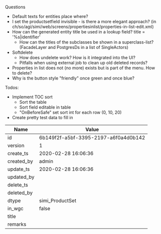 Questions
* Default texts for entities place where?
* I set the productsetfield invisible - is there a more elegant approach? (in ch/so/agi/simi/web/screens/propertiesinlist/properties-in-list-edit.xml)
* How can the generated entity title be used in a lookup field? title = '%s|identifier'
    * How can the titles of the subclasses be shown in a superclass-list? (FacadeLayer and PostgresDs in a list of SingleActors) 
* Softdelete
    * How does undelete work? How is it integrated into the UI?
    * Pitfalls when using external job to clean up old deleted records?
* Properties in list does not (no more) exists but is part of the menu. How to delete?
* Why is the button style "friendly" once green and once blue?

Todos:
* Implement TOC sort
    * Sort the table
    * Sort field editable in table
    * "OnBeforeSafe" set sort int for each row (0, 10, 20)
* Create pretty test data to fill in


Name      |Value                               |
----------|------------------------------------|
id        |6b149f2f-a5bf-3395-2197-a6f0a4d0b142|
version   |1                                   |
create_ts |2020-02-28 16:06:36                 |
created_by|admin                               |
update_ts |2020-02-28 16:06:36                 |
updated_by|                                    |
delete_ts |                                    |
deleted_by|                                    |
dtype     |simi_ProductSet                     |
in_wgc    |false                               |
title     |                                    |
remarks   |                                    |